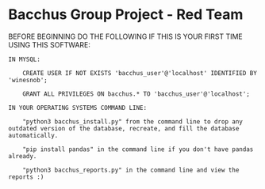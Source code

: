 # Bacchus Group Project - Red Team

BEFORE BEGINNING DO THE FOLLOWING IF THIS IS YOUR FIRST TIME USING THIS SOFTWARE:

    IN MYSQL:

        CREATE USER IF NOT EXISTS 'bacchus_user'@'localhost' IDENTIFIED BY 'winesnob';

        GRANT ALL PRIVILEGES ON bacchus.* TO 'bacchus_user'@'localhost';

    IN YOUR OPERATING SYSTEMS COMMAND LINE:

        "python3 bacchus_install.py" from the command line to drop any outdated version of the database, recreate, and fill the database automatically.

        "pip install pandas" in the command line if you don't have pandas already.

        "python3 bacchus_reports.py" in the command line and view the reports :)